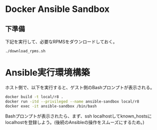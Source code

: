 # Docker Ansible Sandbox


## 下準備

下記を実行して、必要なRPMSをダウンロードしておく。

```sh
./download_rpms.sh
```

# Ansible実行環境構築

ホスト側で、以下を実行すると、ゲスト側のBashプロンプトが表示される。

```sh
docker build -t local/r8 . 
docker run -itd --privileged --name ansible-sandbox local/r8
docker exec -it ansible-sandbox /bin/bash
```

Bashプロンプトが表示されたら、まず、ssh localhostしてknown_hostsにlocalhostを登録しよう。(後続のAnsibleの操作をスムーズにするため。)
